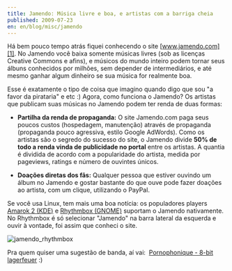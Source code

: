 ```yaml
---
title: Jamendo: Música livre e boa, e artistas com a barriga cheia
published: 2009-07-23
en: en/blog/misc/jamendo
---
```


Há bem pouco tempo atrás fiquei conhecendo o site [www.jamendo.com][1].
No Jamendo você baixa somente músicas livres (sob as licenças Creative Commons e afins), e músicos do mundo inteiro podem tornar seus álbuns conhecidos por milhões, sem depender de intermediários, e até mesmo ganhar algum dinheiro se sua música for realmente boa.

<!--more-->

Esse é exatamente o tipo de coisa que imagino quando digo que sou "a favor da pirataria" e etc :)
Agora, como funciona o Jamendo? Os artistas que publicam suas músicas no Jamendo podem ter renda de duas formas:

  * **Partilha da renda de propaganda:** O site Jamendo.com paga seus poucos custos (hospedagem, manutenção) através de propaganda
    (propaganda pouco agressiva, estilo Google AdWords).
    Como os artistas são o segredo do sucesso do site, o Jamendo divide **50% de todo a renda vinda de publicidade no portal** entre os artistas.
    A quantia é dividida de acordo com a popularidade do artista, medida por pageviews, ratings e número de ouvintes únicos.

  * **Doações diretas dos fãs:** Qualquer pessoa que estiver ouvindo um álbum no Jamendo e gostar bastante do que ouve pode fazer doações ao artista,
    com um clique, utilizando o PayPal.

Se você usa Linux, tem mais uma boa notícia:
os populadores players [Amarok 2 (KDE)][2] e [Rhythmbox (GNOME)][3] suportam o Jamendo nativamente.
No Rhythmbox é só selecionar "Jamendo" na barra lateral da esquerda e ouvir à vontade, foi assim que conheci o site.

![jamendo_rhythmbox](/files/imgs/2009-07_jamendo_rhythmbox.png)

Pra quem quiser uma sugestão de banda, aí vai:  [Pornophonique - 8-bit lagerfeuer][4] :)

[1]: <http://www.jamendo.com>
[2]: <http://amarok.kde.org/>
[3]: <http://projects.gnome.org/rhythmbox/>
[4]: <http://www.jamendo.com/en/album/7505>
